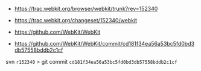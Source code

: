 - https://trac.webkit.org/browser/webkit/trunk?rev=152340
- https://trac.webkit.org/changeset/152340/webkit

- https://github.com/WebKit/WebKit
- https://github.com/WebKit/WebKit/commit/cd181f34ea56a53bc5fd0bd3db57558bddb2c1cf

svn `r152340` > git commit `cd181f34ea56a53bc5fd0bd3db57558bddb2c1cf`
